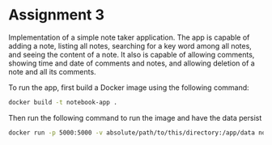 # Assignment 3

Implementation of a simple note taker application. The app is capable of adding a note, listing all notes, searching for a key word among all notes, and seeing the content of a note. It also is capable of allowing comments, showing time and date of comments and notes, and allowing deletion of a note and all its comments.

To run the app, first build a Docker image using the following command:
```bash
docker build -t notebook-app .
```

Then run the following command to run the image and have the data persist
```bash
docker run -p 5000:5000 -v absolute/path/to/this/directory:/app/data notebook-app
```